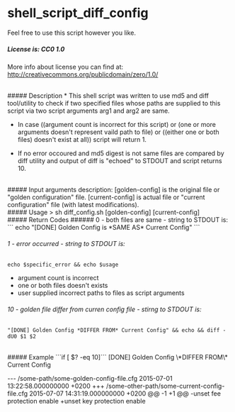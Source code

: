 # shell_script_diff_config

Feel free to use this script however you like.
##### License is: CC0 1.0

More info about license you can find at:
http://creativecommons.org/publicdomain/zero/1.0/

<br>
##### Description
* This shell script was written to use md5 and diff tool/utility to check if two
specified files whose paths are supplied to this script via two script arguments
arg1 and arg2 are same.

* In case ((argument count is incorrect for this script) or (one or more arguments
doesn't represent vaild path to file) or ((either one or both files) doesn't exist at all))
script will return 1.

* If no error occoured and md5 digest is not same files are compared by diff utility and
output of diff is "echoed" to STDOUT and script returns 10.

<br>
##### Input arguments description:
[golden-config] is the original file or "golden configuration" file.
[current-config] is actual file or "current configuration" file (with latest modifications).

<br>
##### Usage
> sh diff_config.sh [golden-config] [current-config]

<br>
##### Return Codes
###### 0 - both files are same - string to STDOUT is:
```
echo "[DONE] Golden Config is *SAME AS* Current Config"
```

###### 1 - error occurred - string to STDOUT is:
```
echo $specific_error && echo $usage
```
* argument count is incorrect
* one or both files doesn't exists
* user supplied incorrect paths to files as script arguments

###### 10 - golden file differ from curren config file - stirng to STDOUT is:
```
"[DONE] Golden Config *DIFFER FROM* Current Config" && echo && diff -dU0 $1 $2
```

<br>
##### Example ```if [ $? -eq 10]```
[DONE] Golden Config \*DIFFER FROM\* Current Config

--- /some-path/some-golden-config-file.cfg	2015-07-01 13:22:58.000000000 +0200
+++ /some-other-path/some-current-config-file.cfg	2015-07-07 14:31:19.000000000 +0200
@@ -1 +1 @@
-unset fee protection enable
+unset key protection enable

